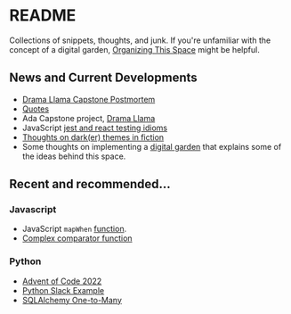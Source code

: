 # README

Collections of snippets, thoughts, and junk. If you're unfamiliar with the concept of a digital garden, [Organizing This Space](Digital_Garden_Thoughts/dg3_organizaing_this_space.md) might be helpful.

## News and Current Developments

- [Drama Llama Capstone Postmortem](Ada_Capstone_Documentation/Drama_Llama_Postmortem.md)
- [Quotes](Overthinking_Media/Quotes.md)
- Ada Capstone project, [Drama Llama](Ada_Capstone_Documentation/drama_llama_draft_2022-12-11.md)
- JavaScript [jest and react testing idioms](Javascript/jest_testing_notes.md)
- [Thoughts on dark(er) themes in fiction](Overthinking_Media/supergiant_nona_lee.md)
- Some thoughts on implementing a [digital garden](Digital_Garden_Thoughts/dg1-digita-garden-notes.md) that explains some of the ideas behind this space.

## Recent and recommended...

### Javascript

- JavaScript `mapWhen` [function](Javascript/map_mutate.md).
- [Complex comparator function](Javascript/comparator_functions.md)

### Python

- [Advent of Code 2022](Python/advent_of_code_2022_1.md)
- [Python Slack Example](Python/slack-api.md)
- [SQLAlchemy One-to-Many](Python/sqlalchemy-one-to-many.md)
